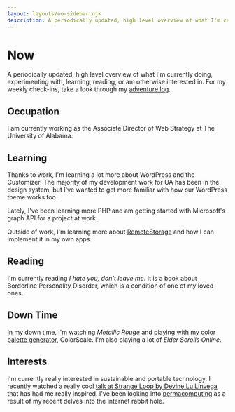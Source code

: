 ```yaml
---
layout: layouts/no-sidebar.njk
description: A periodically updated, high level overview of what I'm currently doing, experimenting with, learning, reading, or am otherwise interested in.
---
```


# Now

A periodically updated, high level overview of what I'm currently doing, experimenting with, learning, reading, or am otherwise interested in. For my weekly check-ins, take a look through my [adventure log](/log).

## Occupation

I am currently working as the Associate Director of Web Strategy at The University of Alabama.

## Learning

Thanks to work, I'm learning a lot more about WordPress and the Customizer. The majority of my development work for UA has been in the design system, but I've wanted to get more familiar with how our WordPress theme works too.

Lately, I've been learning more PHP and am getting started with Microsoft's graph API for a project at work.

Outside of work, I'm learning more about [RemoteStorage](https://github.com/remotestorage/remotestorage.js) and how I can implement it in my own apps.

## Reading

I'm currently reading *I hate you, don't leave me*. It is a book about Borderline Personality Disorder, which is a condition of one of my loved ones.

## Down Time

In my down time, I'm watching *Metallic Rouge* and playing with my [color palette generator](https://colorscale.app), ColorScale. I'm also playing a lot of *Elder Scrolls Online*.

## Interests

I'm currently really interested in sustainable and portable technology. I recently watched a really cool [talk at Strange Loop by Devine Lu Linvega](https://www.youtube.com/watch?v=T3u7bGgVspM) that has had me really inspired. I've been looking into [permacomputing](https://wiki.xxiivv.com/site/permacomputing.html) as a result of my recent delves into the internet rabbit hole.
